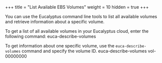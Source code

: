 +++
title = "List Available EBS Volumes"
weight = 10
hidden = true
+++

You can use the Eucalyptus command line tools to list all available volumes and retrieve information about a specific volume. 

To get a list of all available volumes in your Eucalyptus cloud, enter the following command: 
    euca-describe-volumes

To get information about one specific volume, use the `euca-describe-volumes` command and specify the volume ID. 
    euca-describe-volumes vol-00000000


